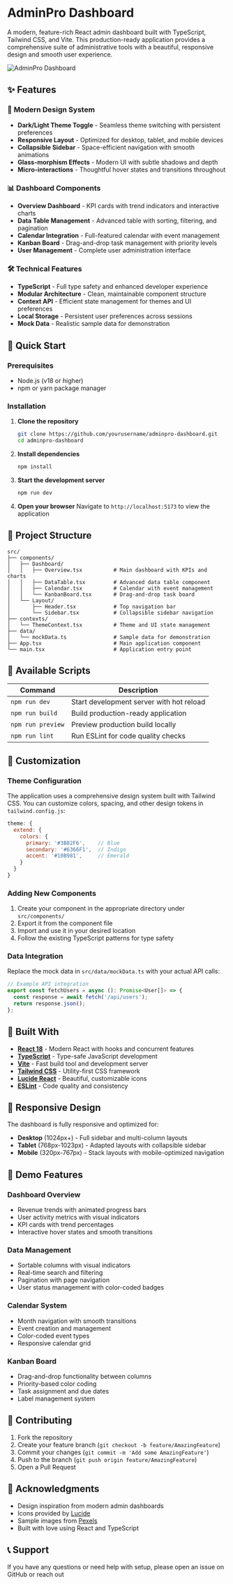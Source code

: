 # AdminPro Dashboard

A modern, feature-rich React admin dashboard built with TypeScript, Tailwind CSS, and Vite. This production-ready application provides a comprehensive suite of administrative tools with a beautiful, responsive design and smooth user experience.

![AdminPro Dashboard](https://images.pexels.com/photos/590022/pexels-photo-590022.jpeg?auto=compress&cs=tinysrgb&w=1200&h=600&fit=crop)

## ✨ Features

### 🎨 **Modern Design System**
- **Dark/Light Theme Toggle** - Seamless theme switching with persistent preferences
- **Responsive Layout** - Optimized for desktop, tablet, and mobile devices
- **Collapsible Sidebar** - Space-efficient navigation with smooth animations
- **Glass-morphism Effects** - Modern UI with subtle shadows and depth
- **Micro-interactions** - Thoughtful hover states and transitions throughout

### 📊 **Dashboard Components**
- **Overview Dashboard** - KPI cards with trend indicators and interactive charts
- **Data Table Management** - Advanced table with sorting, filtering, and pagination
- **Calendar Integration** - Full-featured calendar with event management
- **Kanban Board** - Drag-and-drop task management with priority levels
- **User Management** - Complete user administration interface

### 🛠️ **Technical Features**
- **TypeScript** - Full type safety and enhanced developer experience
- **Modular Architecture** - Clean, maintainable component structure
- **Context API** - Efficient state management for themes and UI preferences
- **Local Storage** - Persistent user preferences across sessions
- **Mock Data** - Realistic sample data for demonstration

## 🚀 Quick Start

### Prerequisites
- Node.js (v18 or higher)
- npm or yarn package manager

### Installation

1. **Clone the repository**
   ```bash
   git clone https://github.com/yourusername/adminpro-dashboard.git
   cd adminpro-dashboard
   ```

2. **Install dependencies**
   ```bash
   npm install
   ```

3. **Start the development server**
   ```bash
   npm run dev
   ```

4. **Open your browser**
   Navigate to `http://localhost:5173` to view the application

## 📁 Project Structure

```
src/
├── components/
│   ├── Dashboard/
│   │   ├── Overview.tsx          # Main dashboard with KPIs and charts
│   │   ├── DataTable.tsx         # Advanced data table component
│   │   ├── Calendar.tsx          # Calendar with event management
│   │   └── KanbanBoard.tsx       # Drag-and-drop task board
│   └── Layout/
│       ├── Header.tsx            # Top navigation bar
│       └── Sidebar.tsx           # Collapsible sidebar navigation
├── contexts/
│   └── ThemeContext.tsx          # Theme and UI state management
├── data/
│   └── mockData.ts               # Sample data for demonstration
├── App.tsx                       # Main application component
└── main.tsx                      # Application entry point
```

## 🎯 Available Scripts

| Command | Description |
|---------|-------------|
| `npm run dev` | Start development server with hot reload |
| `npm run build` | Build production-ready application |
| `npm run preview` | Preview production build locally |
| `npm run lint` | Run ESLint for code quality checks |

## 🎨 Customization

### Theme Configuration
The application uses a comprehensive design system built with Tailwind CSS. You can customize colors, spacing, and other design tokens in `tailwind.config.js`:

```javascript
theme: {
  extend: {
    colors: {
      primary: '#3B82F6',    // Blue
      secondary: '#6366F1',  // Indigo
      accent: '#10B981',     // Emerald
    }
  }
}
```

### Adding New Components
1. Create your component in the appropriate directory under `src/components/`
2. Export it from the component file
3. Import and use it in your desired location
4. Follow the existing TypeScript patterns for type safety

### Data Integration
Replace the mock data in `src/data/mockData.ts` with your actual API calls:

```typescript
// Example API integration
export const fetchUsers = async (): Promise<User[]> => {
  const response = await fetch('/api/users');
  return response.json();
};
```

## 🔧 Built With

- **[React 18](https://reactjs.org/)** - Modern React with hooks and concurrent features
- **[TypeScript](https://www.typescriptlang.org/)** - Type-safe JavaScript development
- **[Vite](https://vitejs.dev/)** - Fast build tool and development server
- **[Tailwind CSS](https://tailwindcss.com/)** - Utility-first CSS framework
- **[Lucide React](https://lucide.dev/)** - Beautiful, customizable icons
- **[ESLint](https://eslint.org/)** - Code quality and consistency

## 📱 Responsive Design

The dashboard is fully responsive and optimized for:
- **Desktop** (1024px+) - Full sidebar and multi-column layouts
- **Tablet** (768px-1023px) - Adapted layouts with collapsible sidebar
- **Mobile** (320px-767px) - Stack layouts with mobile-optimized navigation

## 🎪 Demo Features

### Dashboard Overview
- Revenue trends with animated progress bars
- User activity metrics with visual indicators
- KPI cards with trend percentages
- Interactive hover states and smooth transitions

### Data Management
- Sortable columns with visual indicators
- Real-time search and filtering
- Pagination with page navigation
- User status management with color-coded badges

### Calendar System
- Month navigation with smooth transitions
- Event creation and management
- Color-coded event types
- Responsive calendar grid

### Kanban Board
- Drag-and-drop functionality between columns
- Priority-based color coding
- Task assignment and due dates
- Label management system

## 🤝 Contributing

1. Fork the repository
2. Create your feature branch (`git checkout -b feature/AmazingFeature`)
3. Commit your changes (`git commit -m 'Add some AmazingFeature'`)
4. Push to the branch (`git push origin feature/AmazingFeature`)
5. Open a Pull Request

## 🙏 Acknowledgments

- Design inspiration from modern admin dashboards
- Icons provided by [Lucide](https://lucide.dev/)
- Sample images from [Pexels](https://pexels.com/)
- Built with love using React and TypeScript

## 📞 Support

If you have any questions or need help with setup, please open an issue on GitHub or reach out